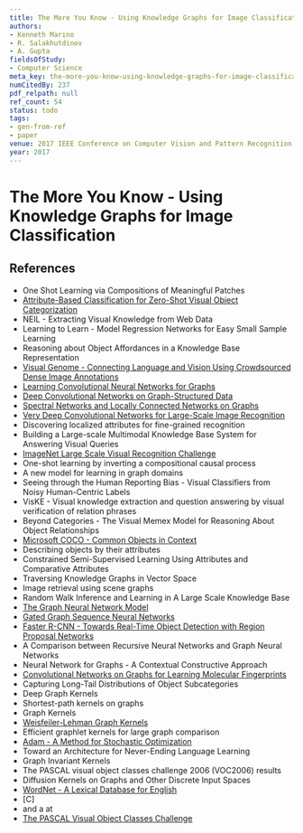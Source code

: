 ```yaml
---
title: The More You Know - Using Knowledge Graphs for Image Classification
authors:
- Kenneth Marino
- R. Salakhutdinov
- A. Gupta
fieldsOfStudy:
- Computer Science
meta_key: the-more-you-know-using-knowledge-graphs-for-image-classification
numCitedBy: 237
pdf_relpath: null
ref_count: 54
status: todo
tags:
- gen-from-ref
- paper
venue: 2017 IEEE Conference on Computer Vision and Pattern Recognition (CVPR)
year: 2017
---
```


# The More You Know - Using Knowledge Graphs for Image Classification

## References

- One Shot Learning via Compositions of Meaningful Patches
- [Attribute-Based Classification for Zero-Shot Visual Object Categorization](./attribute-based-classification-for-zero-shot-visual-object-categorization.md)
- NEIL - Extracting Visual Knowledge from Web Data
- Learning to Learn - Model Regression Networks for Easy Small Sample Learning
- Reasoning about Object Affordances in a Knowledge Base Representation
- [Visual Genome - Connecting Language and Vision Using Crowdsourced Dense Image Annotations](./visual-genome-connecting-language-and-vision-using-crowdsourced-dense-image-annotations.md)
- [Learning Convolutional Neural Networks for Graphs](./learning-convolutional-neural-networks-for-graphs.md)
- [Deep Convolutional Networks on Graph-Structured Data](./deep-convolutional-networks-on-graph-structured-data.md)
- [Spectral Networks and Locally Connected Networks on Graphs](./spectral-networks-and-locally-connected-networks-on-graphs.md)
- [Very Deep Convolutional Networks for Large-Scale Image Recognition](./very-deep-convolutional-networks-for-large-scale-image-recognition.md)
- Discovering localized attributes for fine-grained recognition
- Building a Large-scale Multimodal Knowledge Base System for Answering Visual Queries
- [ImageNet Large Scale Visual Recognition Challenge](./imagenet-large-scale-visual-recognition-challenge.md)
- One-shot learning by inverting a compositional causal process
- A new model for learning in graph domains
- Seeing through the Human Reporting Bias - Visual Classifiers from Noisy Human-Centric Labels
- VisKE - Visual knowledge extraction and question answering by visual verification of relation phrases
- Beyond Categories - The Visual Memex Model for Reasoning About Object Relationships
- [Microsoft COCO - Common Objects in Context](./microsoft-coco-common-objects-in-context.md)
- Describing objects by their attributes
- Constrained Semi-Supervised Learning Using Attributes and Comparative Attributes
- Traversing Knowledge Graphs in Vector Space
- Image retrieval using scene graphs
- Random Walk Inference and Learning in A Large Scale Knowledge Base
- [The Graph Neural Network Model](./the-graph-neural-network-model.md)
- [Gated Graph Sequence Neural Networks](./gated-graph-sequence-neural-networks.md)
- [Faster R-CNN - Towards Real-Time Object Detection with Region Proposal Networks](./faster-r-cnn-towards-real-time-object-detection-with-region-proposal-networks.md)
- A Comparison between Recursive Neural Networks and Graph Neural Networks
- Neural Network for Graphs - A Contextual Constructive Approach
- [Convolutional Networks on Graphs for Learning Molecular Fingerprints](./convolutional-networks-on-graphs-for-learning-molecular-fingerprints.md)
- Capturing Long-Tail Distributions of Object Subcategories
- Deep Graph Kernels
- Shortest-path kernels on graphs
- Graph Kernels
- [Weisfeiler-Lehman Graph Kernels](./weisfeiler-lehman-graph-kernels.md)
- Efficient graphlet kernels for large graph comparison
- [Adam - A Method for Stochastic Optimization](./adam-a-method-for-stochastic-optimization.md)
- Toward an Architecture for Never-Ending Language Learning
- Graph Invariant Kernels
- The PASCAL visual object classes challenge 2006 (VOC2006) results
- Diffusion Kernels on Graphs and Other Discrete Input Spaces
- [WordNet - A Lexical Database for English](./wordnet-a-lexical-database-for-english.md)
- [C]
- and a at
- [The PASCAL Visual Object Classes Challenge](./the-pascal-visual-object-classes-challenge.md)
